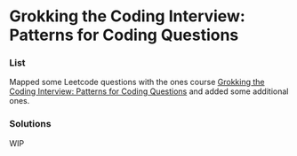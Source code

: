 # Grokking the Coding Interview: Patterns for Coding Questions

### List

Mapped some Leetcode questions with the ones course [Grokking the Coding Interview: Patterns for Coding Questions](https://www.educative.io/courses/grokking-the-coding-interview) and added some additional ones.

### Solutions

WIP
